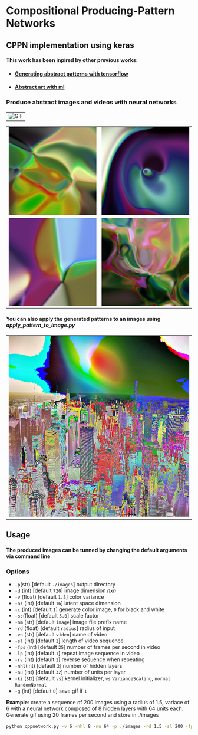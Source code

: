 # Compositional Producing-Pattern Networks

## CPPN implementation using keras
#### This work has been inpired by other previous works:
* #### [Generating abstract patterns with tensorflow](http://blog.otoro.net/2016/03/25/generating-abstract-patterns-with-tensorflow/)
* #### [Abstract art with ml](https://janhuenermann.com/blog/abstract-art-with-ml)

### Produce abstract images and videos with neural networks
||
|:-------------------------:|
|![GIF](https://raw.githubusercontent.com/bernardolemos/Compositional_Pattern_Producing_Networks/master/examples/videos/gif_1558184378.gif)|

| | |
|:-------------------------:|:-------------------------:|
|<img width="500" src="./examples/images/image_2.png">|<img width="500" src="./examples/images/image_4.png">|
<img width="500" src="./examples/images/image_-v_2_-nu_8_-nhl_3_-nz_16_-ki_normal_1558119041.png">|<img width="500" src="./examples/images/image_-v_4_-nhl_16_-nu_32_1558126759.png">|

#### You can also apply the generated patterns to an images using _apply_pattern_to_image.py_
| |
|:-------------------------:|
|<img width="500" src="./examples/images/combo.png">|
## Usage
#### The produced images can be tunned by changing the default arguments via command line
### Options
* `-p`(str) [default `./images`] output directory
* `-d` (int) [default `720`] image dimension _nxn_ 
* `-v` (float) [default `1.5`] color variance
* `-nz` (int) [default `16`] latent space dimension
* `-c` (int) [default `1`] generate color image, `0` for black and white
* `-sc`(float) [default `5.0`] scale factor
* `-nm` (str) [default `image`] image file prefix name
* `-rd` (float) [default `radius`] radius of input
* `-vn` (str) [default `video`] name of video
* `-sl` (int) [default `1`] length of video sequence
* `-fps` (int) [default `25`] number of frames per second in video
* `-lp` (int) [default `1`] repeat image sequence in video
* `-rv` (int) [default `1`] reverse sequence when repeating
* `-nhl`(int) [default `2`] number of hidden layers
* `-nu` (int) [default `32`] number of units per layer
* `-ki` (str) [default `vs`] kernel initializer, `vs` `VarianceScaling`, `normal` `RandomNormal` 
* `-g` (int) [default `0`] save gif if `1`

**Example**: create a sequence of 200 images using a radius of 1.5, variace of 6 with a neural network composed of 8 hidden layers with 64 units each. Generate gif using 20 frames per second and store in ./images
```bash
python cppnetwork.py -v 6 -nhl 8 -nu 64 -p ./images -rd 1.5 -sl 200 -fps 20 -g 1

```